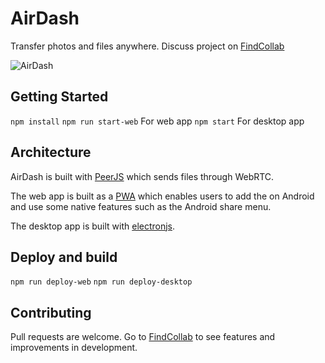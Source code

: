 # AirDash

Transfer photos and files anywhere. Discuss project on [FindCollab](https://findcollabs.com/project/7BK81zF3mZTpT0jjQ2hQ)

![AirDash](https://raw.githubusercontent.com/simonbengtsson/airdash/master/promo.png)

## Getting Started

`npm install`
`npm run start-web` For web app
`npm start` For desktop app

## Architecture

AirDash is built with [PeerJS](https://peerjs.com) which sends files through WebRTC. 

The web app is built as a [PWA](https://developers.google.com/web/progressive-web-apps) which enables users to add the on Android and use some native features such as the Android share menu.

The desktop app is built with [electronjs](https://www.electronjs.org).

## Deploy and build

`npm run deploy-web`
`npm run deploy-desktop`

## Contributing
Pull requests are welcome. Go to [FindCollab](https://findcollabs.com/project/7BK81zF3mZTpT0jjQ2hQ) to see features and improvements in development.

